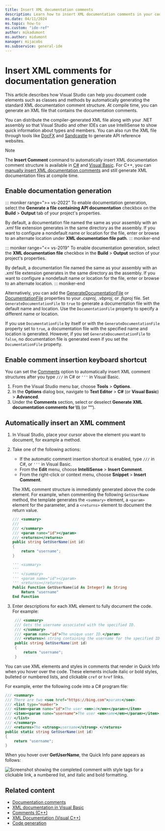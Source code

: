 ```yaml
---
title: Insert XML documentation comments
description: Learn how to insert XML documentation comments in your code and create a compiler-generated XML comments file to distribute with your .NET assembly.
ms.date: 04/11/2024
ms.topic: how-to
ms.custom: "ide-ref"
author: mikadumont
ms.author: midumont
manager: mijacobs
ms.subservice: general-ide
---
```

# Insert XML comments for documentation generation

This article describes how Visual Studio can help you document code elements such as classes and methods by automatically generating the standard XML documentation comment structure. At compile time, you can generate an XML file that contains the documentation comments.

You can distribute the compiler-generated XML file along with your .NET assembly so that Visual Studio and other IDEs can use IntelliSense to show quick information about types and members. You can also run the XML file through tools like [DocFX](https://dotnet.github.io/docfx/) and [Sandcastle](https://www.microsoft.com/download/details.aspx?id=10526) to generate API reference websites.

> [!NOTE]
> The **Insert Comment** command to automatically insert XML documentation comment structure is available in [C#](/dotnet/csharp/programming-guide/xmldoc/) and [Visual Basic](/dotnet/visual-basic/programming-guide/program-structure/how-to-create-xml-documentation). For C++, you can [manually insert XML documentation comments](/cpp/build/reference/xml-documentation-visual-cpp) and still generate XML documentation files at compile time.

## Enable documentation generation

   ::: moniker range=">= vs-2022"
To enable documentation generation, select the **Generate a file containing API documentation** checkbox on the **Build** > **Output** tab of your project's properties.

By default, a documentation file named the same as your assembly with an *.xml* file extension generates in the same directory as the assembly. If you want to configure a nondefault name or location for the  file, enter or browse to an alternate location under **XML documentation file path**.
   ::: moniker-end

   ::: moniker range="<= vs-2019"
To enable documentation generation, select the **XML documentation file** checkbox in the **Build** > **Output** section of your project's properties.

By default, a documentation file named the same as your assembly with an *.xml* file extension generates in the same directory as the assembly. If you want to configure a nondefault name or location for the  file, enter or browse to an alternate location.
   ::: moniker-end

Alternatively, you can add the [GenerateDocumentationFile](/dotnet/core/project-sdk/msbuild-props#generatedocumentationfile) or [DocumentationFile](/dotnet/core/project-sdk/msbuild-props#documentationfile) properties to your *.csproj*, *.vbproj*, or *.fsproj* file. Set `GenerateDocumentationFile` to `true` to generate a documentation file with the default name and location. Use the `DocumentationFile` property to specify a different name or location.

If you use `DocumentationFile` by itself or with the `GenerateDocumentationFile` property set to `true`, a documentation file with the specified name and location is generated. However, if you set `GenerateDocumentationFile` to `false`, no documentation file is generated even if you set the `DocumentationFile` property.

## Enable comment insertion keyboard shortcut

You can set the [Comments](options-text-editor-csharp-advanced.md#comments) option to automatically insert XML comment structures after you type `///` in C# or `'''` in Visual Basic.

1. From the Visual Studio menu bar, choose **Tools** > **Options**.
1. In the **Options** dialog box, navigate to **Text Editor** > **C#** (or **Visual Basic**) > **Advanced**.
1. Under the **Comments** section, select or deselect **Generate XML documentation comments for \\\\\\** (or **'''**).

## Automatically insert an XML comment

1. In Visual Studio, place your cursor above the element you want to document, for example a method.

1. Take one of the following actions:

   - If the automatic comment insertion shortcut is enabled, type `///` in C#, or `'''` in Visual Basic.
   - From the **Edit** menu, choose **IntelliSense** > **Insert Comment**.
   - From the right-click or context menu, choose **Snippet** > **Insert Comment**.

   The XML comment structure is immediately generated above the code element. For example, when commenting the following `GetUserName` method, the template generates the `<summary>` element, a `<param>` element for the parameter, and a `<returns>` element to document the return value.

    ```csharp
    /// <summary>
    /// 
    /// </summary>
    /// <param name="id"></param>
    /// <returns></returns>
    public string GetUserName(int id)
    {
        return "username";
    }
    ```

    ```vb
    ''' <summary>
    ''' 
    ''' </summary>
    ''' <param name="id"></param>
    ''' <returns></returns>
    Public Function GetUserName(id As Integer) As String
        Return "username"
    End Function
    ```

1. Enter descriptions for each XML element to fully document the code. For example:

   ```csharp
    /// <summary>
    /// Gets the username associated with the specified ID.
    /// </summary>
    /// <param name="id">The unique user ID.</param>
    /// <returns>A string containing the username for the specified ID.</returns>
    public string GetUserName(int id)
    {
        return "username";
    }
   ```
You can use XML elements and styles in comments that render in Quick Info when you hover over the code. These elements include italic or bold styles, bulleted or numbered lists, and clickable `cref` or `href` links.

For example, enter the following code into a C# program file:

```csharp
/// <summary>
/// There are two <see href="https://bing.com">params</see>.
/// <list type="number">
/// <item><param name="id">The user <em>id</em></param></item>
/// <item><param name="username">The user <em>name</em></param></item>
/// </list>
/// </summary>
/// <returns>The <strong>username</strong>.</returns>
public static string GetUserName(int id)
{
    return "username";
}
```

When you hover over **GetUserName**, the Quick Info pane appears as follows:

![Screenshot showing the completed comment with style tags for a clickable link, a numbered list, and italic and bold formatting.](media/doc-style-cs.png)

## Related content

- [Documentation comments](/dotnet/csharp/language-reference/xmldoc/)
- [XML documentation in Visual Basic](/dotnet/visual-basic/programming-guide/program-structure/how-to-create-xml-documentation)
- [Comments (C++)](/cpp/cpp/comments-cpp)
- [XML Documentation (Visual C++)](/cpp/build/reference/xml-documentation-visual-cpp)
- [Code generation](../writing-code-in-the-code-and-text-editor.md#generate-fix-or-refactor-code)
